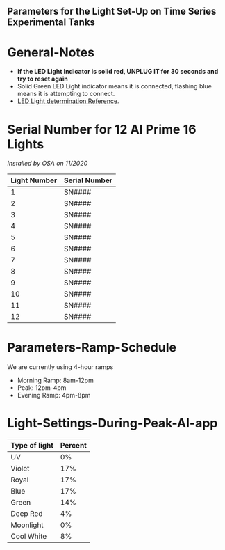 ## Parameters for the Light Set-Up on Time Series Experimental Tanks

# General-Notes

- **If the LED Light Indicator is solid red, UNPLUG IT for 30 seconds and try to reset again**
- Solid Green LED Light indicator means it is connected, flashing blue means it is attempting to connect.
- [LED Light determination Reference](https://support.aquaillumination.com/hc/en-us/articles/223618707-LED-Indicator-Descriptions-AI-Fi-Lights).


# Serial Number for 12 AI Prime 16 Lights
*Installed by OSA on 11/2020*

| Light Number | Serial Number |
| --- | --- |
| 1 | SN#### |    
| 2 | SN#### |
| 3 | SN#### |
| 4 | SN#### |
| 5 | SN#### |
| 6 | SN#### |
| 7 | SN#### |
| 8 | SN#### |
| 9 | SN#### |
| 10 | SN#### |
| 11 | SN#### |
| 12 | SN#### |

# Parameters-Ramp-Schedule

We are currently using 4-hour ramps

- Morning Ramp: 8am-12pm
- Peak: 12pm-4pm
- Evening Ramp: 4pm-8pm

# Light-Settings-During-Peak-AI-app

|Type of light | Percent |
| --- | --- |
| UV | 0% |
| Violet | 17% |
| Royal | 17% |
| Blue | 17% |
| Green | 14% |
| Deep Red | 4% |
| Moonlight | 0% |
| Cool White | 8% |

